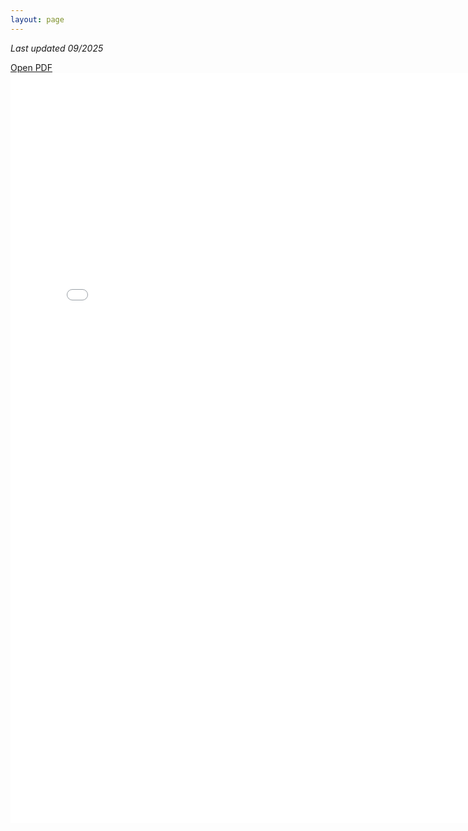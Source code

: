 ```yaml
---
layout: page
---
```


*Last updated 09/2025*

<a href="/Erick-Ross-CV.pdf" target="_blank">Open PDF</a>
<embed src="/Erick-Ross-CV.pdf" type="application/pdf" width="780" height="1200"> 

